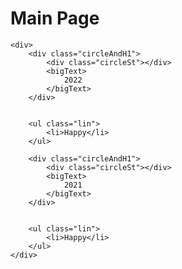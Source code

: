 # Main Page
    <div>
        <div class="circleAndH1">
            <div class="circleSt"></div>
            <bigText>
                2022
            </bigText>
        </div>
        

        <ul class="lin">
            <li>Happy</li>
        </ul>

        <div class="circleAndH1">
            <div class="circleSt"></div>
            <bigText>
                2021
            </bigText>
        </div>
        

        <ul class="lin">
            <li>Happy</li>
        </ul>
    </div>
